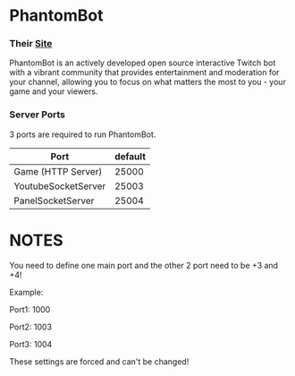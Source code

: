 # PhantomBot
### Their [Site](https://phantombot.github.io/PhantomBot/)
PhantomBot is an actively developed open source interactive Twitch bot with a vibrant community that provides entertainment and moderation for your channel, allowing you to focus on what matters the most to you - your game and your viewers.

### Server Ports
3 ports are required to run PhantomBot.

| Port                | default |
|---------------------|---------|
| Game (HTTP Server)  | 25000   |
| YoutubeSocketServer | 25003   |
| PanelSocketServer   | 25004   |

# NOTES
You need to define one main port and the other 2 port need to be +3 and +4!

Example:

Port1: 1000

Port2: 1003

Port3: 1004

These settings are forced and can't be changed!
